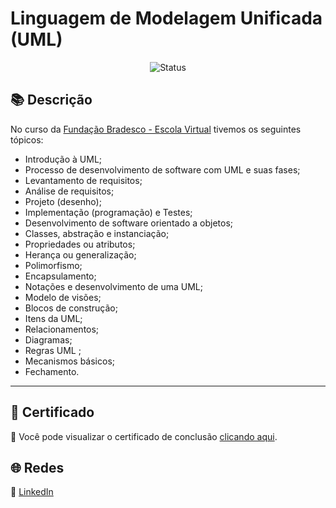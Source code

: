 # Linguagem de Modelagem Unificada (UML)

<div align="center">

![Status](https://img.shields.io/badge/Status-Concluído-%2300C851)
</div>

## 📚 Descrição

No curso da [Fundação Bradesco - Escola Virtual](https://lms.ev.org.br/mpls/Custom/Cds/COURSES/3242-UMLv2/curso/modulo-0.html) tivemos os seguintes tópicos:

- Introdução à UML;
- Processo de desenvolvimento de software com UML e suas fases;
- Levantamento de requisitos;
- Análise de requisitos;
- Projeto (desenho);
- Implementação (programação) e Testes;
- Desenvolvimento de software orientado a objetos;
- Classes, abstração e instanciação;
- Propriedades ou atributos;
- Herança ou generalização;
- Polimorfismo;
- Encapsulamento;
- Notações e desenvolvimento de uma UML;
- Modelo de visões;
- Blocos de construção;
- Itens da UML;
- Relacionamentos;
- Diagramas;
- Regras UML ;
- Mecanismos básicos;
- Fechamento.

---

## 📜 Certificado

📜 Você pode visualizar o certificado de conclusão [clicando aqui](./Certificado_Linguagem_de_Modelagem.pdf).


## 🌐 Redes

🔗 [LinkedIn](https://www.linkedin.com/in/diegommoreira-analista-dados) 

